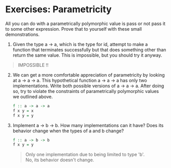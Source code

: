 # Exercises: Parametricity

All you can do with a parametrically polymorphic value is pass or not pass it to some other expression. Prove that to yourself with these small demonstrations.  

1. Given the type a -> a, which is the type for id, attempt to make a function that terminates successfully but that does something other than return the same value. This is impossible, but you should try it anyway.  

> IMPOSSIBLE !!

2. We can get a more comfortable appreciation of parametricity by looking at a -> a -> a. This hypothetical function a -> a -> a has only two implementations. Write both possible versions of a -> a -> a. After doing so, try to violate the constraints of parametrically polymorphic values we outlined above.

    ```hs
    f :: a -> a -> a
    f x y = x
    f x y = y
    ```

3. Implement a -> b -> b. How many implementations can it have? Does its behavior change when the types of a and b change?

    ```hs
    f :: a -> b -> b
    f x y = y
    ```
    > Only one implementation due to being limited to type 'b'.  
    > No, its behavior doesn't change.